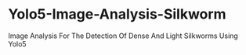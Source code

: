 # Yolo5-Image-Analysis-Silkworm
Image Analysis For The Detection Of Dense And Light Silkworms Using Yolo5
